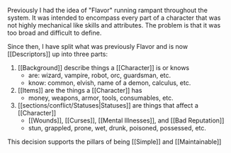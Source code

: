 Previously I had the idea of "Flavor" running rampant throughout the system. It was intended to encompass every part of a character that was not highly mechanical like skills and attributes. The problem is that it was too broad and difficult to define.

Since then, I have split what was previously Flavor and is now [[Descriptors]] up into three parts:
1. [[Background]] describe things a [[Character]] is or knows
	- are: wizard, vampire, robot, orc, guardsman, etc.
	- know: common, elvish, name of a demon, calculus, etc.
2. [[Items]] are the things a [[Character]] has
	- money, weapons, armor, tools, consumables, etc.
3. [[sections/conflict/Statuses|Statuses]] are things that affect a [[Character]]
	- [[Wounds]], [[Curses]], [[Mental Illnesses]], and [[Bad Reputation]]
	- stun, grappled, prone, wet, drunk, poisoned, possessed, etc.

This decision supports the pillars of being [[Simple]] and [[Maintainable]]